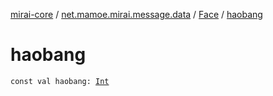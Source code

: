 [mirai-core](../../index.md) / [net.mamoe.mirai.message.data](../index.md) / [Face](index.md) / [haobang](./haobang.md)

# haobang

`const val haobang: `[`Int`](https://kotlinlang.org/api/latest/jvm/stdlib/kotlin/-int/index.html)